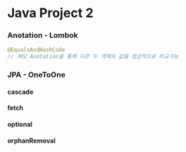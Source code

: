 # Java Project 2



### Anotation - Lombok

```java
@EqualsAndHashCode
// 해당 Anotation을 통해 다른 두 객체의 값을 정상적으로 비교가능
```



### JPA - OneToOne

#### cascade





#### fetch





#### optional





#### orphanRemoval

